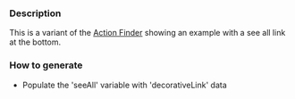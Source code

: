 ### Description
This is a variant of the [Action Finder](./?p=organisms-action-finder) showing an example with a see all link at the bottom.

### How to generate
* Populate the 'seeAll' variable with 'decorativeLink' data
